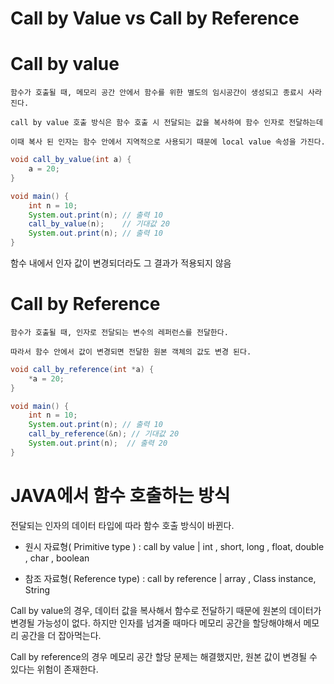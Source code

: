 # Call by Value vs Call by Reference

# Call by value

```
함수가 호출될 때, 메모리 공간 안에서 함수를 위한 별도의 임시공간이 생성되고 종료시 사라진다.

call by value 호출 방식은 함수 호출 시 전달되는 값을 복사하여 함수 인자로 전달하는데

이때 복사 된 인자는 함수 안에서 지역적으로 사용되기 때문에 local value 속성을 가진다.
```

```java
void call_by_value(int a) {
    a = 20;
}

void main() {
    int n = 10;
    System.out.print(n); // 출력 10
    call_by_value(n);    // 기대값 20
    System.out.print(n); // 출력 10
}
```

함수 내에서 인자 값이 변경되더라도 그 결과가 적용되지 않음

# Call by Reference

```
함수가 호출될 때, 인자로 전달되는 변수의 레퍼런스를 전달한다.

따라서 함수 안에서 값이 변경되면 전달한 원본 객체의 값도 변경 된다.
```

```java
void call_by_reference(int *a) {
    *a = 20;
}

void main() {
    int n = 10;
    System.out.print(n); // 출력 10
    call_by_reference(&n); // 기대값 20
    System.out.print(n);  // 출력 20
}
```

# JAVA에서 함수 호출하는 방식

전달되는 인자의 데이터 타입에 따라 함수 호출 방식이 바뀐다.

- 원시 자료형( Primitive type ) : call by value
  | int , short, long , float, double , char , boolean

* 참조 자료형( Reference type) : call by reference
  | array , Class instance, String

Call by value의 경우, 데이터 값을 복사해서 함수로 전달하기 때문에 원본의 데이터가 변경될 가능성이 없다.
하지만 인자를 넘겨줄 때마다 메모리 공간을 할당해야해서 메모리 공간을 더 잡아먹는다.

Call by reference의 경우 메모리 공간 할당 문제는 해결했지만, 원본 값이 변경될 수 있다는 위험이 존재한다.
